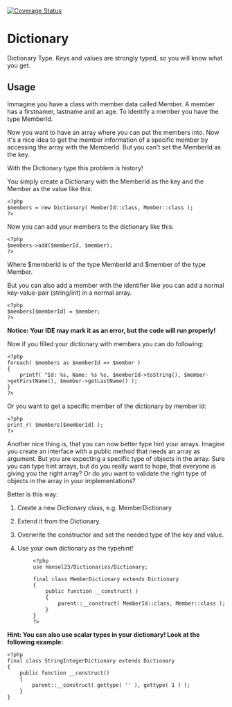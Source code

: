 [![Coverage Status](https://coveralls.io/repos/github/Hansel23/GenericLists/badge.svg?branch=master)](https://coveralls.io/github/Hansel23/GenericLists?branch=master)

# Dictionary

Dictionary Type. Keys and values are strongly typed, so you will know what you get.

## Usage

Immagine you have a class with member data called Member.
A member has a firstnamer, lastname and an age. To identify a member you have the type MemberId.

Now you want to have an array where you can put the members into. 
Now it's a nice idea to get the member information of a specific member by accessing the array with the MemberId.
But you can't set the MemberId as the key. 

With the Dictionary type this problem is history!

You simply create a Dictionary with the MemberId as the key and the Member as the value like this:

	<?php
	$members = new Dictionary( MemberId::class, Member::class );
	?>
	
Now you can add your members to the dictionary like this:

	<?php	
	$members->add($memberId, $member);
	?>
    
Where $memberId is of the type MemberId and $member of the type Member.

But you can also add a member with the identifier like you can add a normal key-value-pair (string/int) in a normal array.

	<?php	
	$members[$memberId] = $member;
	?>

**Notice: Your IDE may mark it as an error, but the code will run properly!**

Now if you filled your dictionary with members you can do following:

    <?php
    foreach( $members as $memberId => $member )
    {
        printf( "Id: %s, Name: %s %s, $memberId->toString(), $member->getFirstName(), $member->getLastName() );
    }
    ?>

Or you want to get a specific member of the dictionary by member id:

    <?php
    print_r( $members[$memberId] );
    ?>

Another nice thing is, that you can now better type hint your arrays.
Imagine you create an interface with a public method that needs an array as argument.
But you are expecting a specific type of objects in the array. Sure you can type hint arrays, but do you really want to hope, that everyone is giving you the right array?
Or do you want to validate the right type of objects in the array in your implementations?

Better is this way: 

1. Create a new Dictionary class, e.g. MemberDictionary
2. Extend it from the Dictionary.
3. Overwrite the constructor and set the needed type of the key and value.
4. Use your own dictionary as the typehint!     

            <?php
            use Hansel23/Dictionaries/Dictionary;
            
            final class MemberDictionary extends Dictionary
            {
                public function __construct( )
                { 
                    parent::__construct( MemberId::class, Member::class );
                }           
            }
            ?>

**Hint: You can also use scalar types in your dictionary! Look at the following example:**
    
    <?php
    final class StringIntegerDictionary extends Dictionary
    {
        public function __construct()
        {
            parent::__construct( gettype( '' ), gettype( 1 ) );
        }
    }
